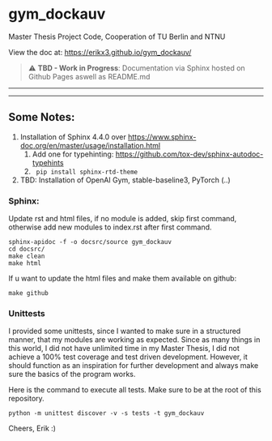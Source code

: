 # gym_dockauv

Master Thesis Project Code, Cooperation of TU Berlin and NTNU

View the doc at: https://erikx3.github.io/gym_dockauv/

> :warning: **TBD - Work in Progress**: Documentation via Sphinx hosted on Github Pages aswell as README.md

___
___

## Some Notes:
1. Installation of Sphinx 4.4.0 over https://www.sphinx-doc.org/en/master/usage/installation.html
   1. Add one for typehinting: https://github.com/tox-dev/sphinx-autodoc-typehints
   2. ``` pip install sphinx-rtd-theme```
2. TBD: Installation of OpenAI Gym, stable-baseline3, PyTorch (..) 


### Sphinx:
Update rst and html files, if no module is added, skip first command, otherwise add new modules to index.rst after first command.
```shell
sphinx-apidoc -f -o docsrc/source gym_dockauv
cd docsrc/
make clean
make html
```

If u want to update the html files and make them available on github:
```shell
make github
```


### Unittests

I provided some unittests, since I wanted to make sure in a structured manner, that my modules are working as expected. Since as many things in this world, I did not have unlimited time in my Master Thesis, I did not achieve a 100% test coverage and test driven development. However, it should function as an inspiration for further development and always make sure the basics of the program works.

Here is the command to execute all tests. Make sure to be at the root of this repository.
```shell
python -m unittest discover -v -s tests -t gym_dockauv
```

Cheers, Erik :)




